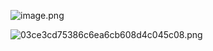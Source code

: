 ![image.png](https://cloud.intro-iu.top:738/d/ThreeBody/ZeroHzzzzPic/20241229161504325.png)

![03ce3cd75386c6ea6cb608d4c045c08.png](https://cloud.intro-iu.top:738/d/ThreeBody/ZeroHzzzzPic/20241230021715775.png)
